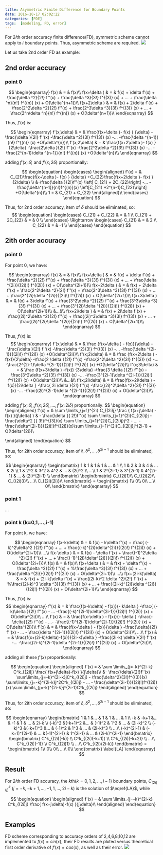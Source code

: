 ```yaml
---
title: Asymmetric Finite Difference for Boundary Points
date: 2016-10-17 02:02:22
categories: [PDE]
tags:  [modeling, FD, error]
---
```


For $2i$th order accuracy finite difference(FD), symmetric scheme cannot apply to $i$ boundary points. Thus, asymmetric scheme are required.
![](/finite-difference-asymmetric/img.jpg)


<!-- more -->
<!-- toc -->


Let us take 2nd order FD as example:
## 2nd order accuracy
### point 0

$$
\begin{eqnarray}
    f(x) & = & f(x)\\
    f(x+\delta ) & = & f(x) +  \delta  f'(x) +
                            \frac{\delta ^2}{2!}  f''(x)  +
                            \frac{\delta ^3}{3!}  f^{(3)} (x)  +
                            ... +
                            \frac{\delta ^n}{n!}  f^{(n)} (x)  +
                            O(\delta^{n+1})\\
    f(x+2\delta ) & = & f(x) +  2\delta  f'(x) +
                            \frac{2^2\delta ^2}{2!}  f''(x)  +
                            \frac{2^3\delta ^3}{3!}  f^{(3)} (x)  +
                            ... +
                            \frac{2^n\delta ^n}{n!}  f^{(n)} (x)  +
                            O(\delta^{n+1})\\
\end{eqnarray}
$$

Thus, $f'(x)$ is:

$$
\begin{eqnarray}
    f'(x;\delta) & = & \frac{f(x+\delta )- f(x) } {\delta}
                -\frac{\delta   }{2!}  f''(x)
                -\frac{\delta ^2}{3!}  f^{(3)} (x)
                -...
                -\frac{\delta ^{n-1}}{n!}  f^{(n)} (x)
                +O(\delta^{n})\\
    f'(x;2\delta) & = & \frac{f(x+2\delta )- f(x) } {2\delta}
                -\frac{2\delta   }{2!}  f''(x)
                -\frac{2^2\delta ^2}{3!}  f^{(3)} (x)
                -...
                -\frac{2^{n-1}\delta ^{n-1}}{n!}  f^{(n)} (x)
                +O(\delta^{n})\\
\end{eqnarray}
$$

adding $f'(x;\delta)$ and $f'(x;2\delta)$ proportionally:

$$
\begin{equation}
    \begin{cases}
    \begin{aligned}
        f'(x) = &    C_{21}\frac{f(x+\delta )- f(x) } {\delta}
                    +C_{22}\frac{f(x+2\delta )- f(x) } {2\delta} \\
                &-\frac{\delta  }{2!}f''(x) \left[ C_{21} + 2C_{22}\right]
                 -...
                 -\frac{\delta^{n-1}}{n!}f^{(n)}(x) \left[C_{21} +2^{n-1}C_{22}\right]
                 +O(\delta^{n})\\
        1 = & C_{21} + C_{22}
        \end{aligned}\\
    \end{cases}
\end{equation}
$$

Thus, for 2nd order accuracy, item of $\delta$ should be eliminated, so:
$$
\begin{equation}
\begin{cases}
    C_{21} + C_{22}  & = & 1 \\
    C_{21} + 2C_{22} & = & 0 \\
\end{cases}
\Rightarrow
\begin{cases}
    C_{21} & = & 2 \\
    C_{22} & = & -1 \\
\end{cases}
\end{equation}
$$

## 2ith order accuracy

### point 0
For point 0, we have:

$$
\begin{eqnarray}
    f(x) & = & f(x)\\
    f(x+\delta ) & = & f(x) +  \delta  f'(x) +
                            \frac{\delta ^2}{2!}  f''(x)  +
                            \frac{\delta ^3}{3!}  f^{(3)} (x)  +
                            ... +
                            \frac{\delta ^{2i}}{(2i)!}  f^{(2i)} (x)  +
                            O(\delta^{2i+1})\\
    f(x+2\delta ) & = & f(x) +  2\delta  f'(x) +
                            \frac{2^2\delta ^2}{2!}  f''(x)  +
                            \frac{2^3\delta ^3}{3!}  f^{(3)} (x)  +
                            ... +
                            \frac{2^{2i}\delta ^{2i}}{(2i)!}  f^{(2i)} (x)  +
                            O(\delta^{2i+1})\\
    f(x+3\delta ) & = & f(x) +  3\delta  f'(x) +
                            \frac{3^2\delta ^2}{2!}  f''(x)  +
                            \frac{3^3\delta ^3}{3!}  f^{(3)} (x)  +
                            ... +
                            \frac{3^{2i}\delta ^{2i}}{(2i)!}  f^{(2i)} (x)  +
                            O(\delta^{2i+1})\\
    &...&\\
    f(x+2i\delta ) & = & f(x) +  2i\delta  f'(x) +
                            \frac{(2i)^2\delta ^2}{2!}  f''(x)  +
                            \frac{(2i)^3\delta ^3}{3!}  f^{(3)} (x)  +
                            ... +
                            \frac{(2i)^{2i}\delta ^{2i}}{(2i)!}  f^{(2i)} (x)  +
                            O(\delta^{2i+1})\\
\end{eqnarray}
$$

Thus, $f'(x)$ is:
$$
\begin{eqnarray}
    f'(x;\delta) & = & \frac {f(x+\delta ) - f(x)}{\delta}
                            -\frac{\delta   }{2!}  f''(x)
                            -\frac{\delta ^2}{3!}  f^{(3)} (x)
                            -...
                            -\frac{\delta ^{2i-1}}{(2i)!}  f^{(2i)} (x)
                            +O(\delta^{2i})\\
    f'(x;2\delta) & = & \frac {f(x+2\delta ) - f(x)}{2\delta}
                            -\frac{2  \delta  }{2!}  f''(x)
                            -\frac{2^2\delta ^2}{3!}  f^{(3)} (x)
                            -...
                            -\frac{2^{2i-1}\delta ^{2i-1}}{(2i)!}  f^{(2i)} (x)
                            +O(\delta^{2i})\\
    f'(x;3\delta) & = & \frac {f(x+3\delta ) -f(x)} {3\delta}
                            -\frac{3  \delta   }{2!}  f''(x)
                            -\frac{3^2\delta ^2}{3!}  f^{(3)} (x)
                            -...
                            -\frac{3^{2i-1}\delta ^{2i-1}}{(2i)!}  f^{(2i)} (x)
                            +O(\delta^{2i})\\
    &...&\\
    f'(x;2i\delta) & = & \frac{f(x+2i\delta ) - f(x)}{2i\delta  }
                            -\frac{ 2i \delta     }{2!}  f''(x)
                            -\frac{(2i)^2\delta ^2}{3!}  f^{(3)} (x)
                            -...
                            -\frac{(2i)^{2i-1}\delta ^{2i-1}}{(2i)!}  f^{(2i)} (x)
                            + O(\delta^{2i})\\
\end{eqnarray}
$$


adding $f'(x;\delta), f'(x;2\delta),...,f'(x;2i\delta)$ proportionally:
$$
\begin{equation}
\begin{aligned}
    f'(x) = & \sum \limits_{j=1}^{2i} C_{(2i)j} \frac { f(x+j\delta) -f(x) }{j\delta} \\
            & -  \frac{\delta       }{ 2!}f''(x) \sum \limits_{j=1}^{2i}C_{(2i)j}j
              -  \frac{\delta^2     }{ 3!}f^{(3)}(x) \sum \limits_{j=1}^{2i}C_{(2i)j}j^2
              - ...
              -  \frac{\delta^{2i-1}}{(2i)!}f^{(2i)}(x)\sum \limits_{j=1}^{2i}C_{(2i)j}j^{2i-1}
              + O(\delta^{2i})\\

\end{aligned}
\end{equation}
$$

Thus, for 2ith order accuracy, item of $\delta,\delta^2,...,\delta^{2i-1}$ should be eliminated, so:

$$
% \begin{eqnarray}
% \begin{cases}
%     \sum \limits_{j=1}^{2i} C_{(2i)j}    = 1 \\
%     \sum \limits_{j=1}^{2i} C_{(2i)j}j   = 0 \\
%     \sum \limits_{j=1}^{2i} C_{(2i)j}j^2 = 0 \\
%     ...\\
%     \sum \limits_{j=1}^{2i} C_{(2i)j}j^{2i-1} = 0 \\
% \end{cases}
% \end{eqnarray}
$$
<!-- or in matrix form: -->

$$
\begin{eqnarray}
    \begin{bmatrix}
        1 & 1        & 1        & 1        & ... & 1           \\
        1 & 2        & 3        & 4        & ... & 2i          \\
        1 & 2^2      & 3^2      & 4^2      & ... & (2i)^2      \\
        ...\\
        1 & 2^{2i-1} & 3^{2i-1} & 4^{2i-1} & ... & (2i)^{2i-1} \\
    \end{bmatrix}
    \begin{bmatrix}
        C_{(2i)1}\\
        C_{(2i)2}\\
        C_{(2i)3}\\
        ...\\
        C_{(2i)(2i)}\\
    \end{bmatrix}
    =
    \begin{bmatrix}
    1\\
    0\\
    0\\
    ...\\
    0\\
    \end{bmatrix}
\end{eqnarray}
$$

$$
%\begin{eqnarray}
%    \begin{bmatrix}
%        1 & 1        & 1        & 1        & ... & 1           \\
%        1 & 2        & 3        & 4        & ... & N          \\
%        1 & 2^2      & 3^2      & 4^2      & ... & N^2      \\
%        ...\\
%        1 & 2^{N-1} & 3^{N-1} & 4^{N-1} & ... & N^{N-1} \\
%    \end{bmatrix}
%    \begin{bmatrix}
%        C_{N1}\\
%        C_{N2}\\
%        C_{N3}\\
%        ...\\
%        C_{NN}\\
%    \end{bmatrix}
%    =
%    \begin{bmatrix}
%    1\\
%    0\\
%    0\\
%    ...\\
%    0\\
%    \end{bmatrix}
%\end{eqnarray}
$$

### point 1
...
### point k (k=0,1,...,i-1)
For point k, we have:

$$
\begin{eqnarray}
    f(x-k\delta) & = & f(x) - k\delta f'(x) +
                        \frac{ (-k)^2\delta^2 }{2!} f''(x) +
                        ... +
                        \frac{(-k)^{2i}\delta^{2i}}{(2i)!}  f^{(2i)} (x)  +
                        O(\delta^{2i+1})\\
    ...\\
    f(x-\delta ) & = & f(x) -  \delta  f'(x) +
                        \frac{(-1)^2\delta ^2}{2!}  f''(x)  +
                        ... +
                        \frac{(-1)^{2i}\delta^{2i}}{(2i)!}  f^{(2i)} (x)  +
                        O(\delta^{2i+1})\\
    f(x) & = & f(x)\\
    f(x+\delta ) & = & f(x) +  \delta  f'(x) +
                            \frac{\delta ^2}{2!}  f''(x)  +
                            %\frac{\delta ^3}{3!}  f^{(3)} (x)  +
                            ... +
                            \frac{\delta ^{2i}}{(2i)!}  f^{(2i)} (x)  +
                            O(\delta^{2i+1})\\
    ...\\
    f(x+(2i-k)\delta) & = & f(x) +  (2i-k)\delta  f'(x) +
                            \frac{(2i-k)^2 \delta ^2}{2!}  f''(x)  +
                            %\frac{(2i-k)^3 \delta ^3}{3!}  f^{(3)} (x)  +
                            ... +
                            \frac{(2i-k)^{2i}\delta ^{2i}}{(2i)!}  f^{(2i)} (x)  +
                            O(\delta^{2i+1})\\
\end{eqnarray}
$$

Thus, $f'(x)$ is:
$$
\begin{eqnarray}
    f'(x) & = & \frac{f(x-k\delta) - f(x)}{- k\delta }
                        -\frac{ (-k)\delta }{2!} f''(x) -
                        ...
                        -\frac{(-k)^{2i-1}\delta^{2i-1}}{(2i)!}  f^{(2i)} (x)  +
                        O(\delta^{2i})\\
    ...\\
    f'(x) & = & \frac{f(x-\delta ) - f(x)}{-  \delta  }
                        -\frac{-\delta}{2!}  f''(x)  -
                        ...-
                        -\frac{(-1)^{2i-1}\delta^{2i-1}}{(2i)!}  f^{(2i)} (x)  +
                        O(\delta^{2i})\\
    f'(x) & = & \frac{f(x+\delta ) - f(x)}{\delta  }
                            -\frac{\delta}{2!}  f''(x)
                            - ...
                            - \frac{\delta ^{2i-1}}{(2i)!}  f^{(2i)} (x)  +
                            O(\delta^{2i})\\
    ...\\
    f'(x) & = & \frac{f(x+(2i-k)\delta)-f(x)}{(2i-k)\delta  }
                            -\frac{(2i-k) \delta }{2!}  f''(x)
                            -...
                            -\frac{(2i-k)^{2i-1}\delta ^{2i-1}}{(2i)!}  f^{(2i)} (x)  +
                            O(\delta^{2i})\\
\end{eqnarray}
$$

adding all these $f'(x)$ proportionally:

$$
\begin{equation}
    \begin{aligned}
        f'(x) = & \sum \limits_{j=-k}^{2i-k} C^k_{(2i)j} \frac{ f(x+j\delta)-f(x) }{j\delta}\\
                &-   \frac{\delta}{2!}f''(x) \sum\limits_{j=-k}^{2i-k}jC^k_{(2i)j}
                 -   \frac{\delta^2}{3!}f^{(3)}(x) \sum\limits_{j=-k}^{2i-k}j^2C^k_{(2i)j}
                 -   ...
                 -   \frac{\delta^{2i-1}}{(2i)!}f^{(2i)}(x) \sum \limits_{j=-k}^{2i-k}j^{2i-1}C^k_{(2i)j}
    \end{aligned}
\end{equation}
$$

Thus, for 2ith order accuracy, item of $\delta,\delta^2,...,\delta^{2i-1}$ should be eliminated, so:

$$
\begin{eqnarray}
    \begin{bmatrix}
        1      & 1       &... &   1    &  1  & ... & 1                \\
        -k     & -k+1    &... &  -1    &  1  & ... & 2i-k             \\
        (-k)^2 &(-k+1)^2 &... & (-1)^2 & 1^2 & ... & (2i-k)^2         \\
        (-k)^3 &(-k+1)^3 &... & (-1)^2 & 1^3 & ... & (2i-k)^3         \\
        ...\\
        (-k)^{2i-1} & (-k+1)^{2i-1} & ... &(-1)^{2i-1} & 1^{2i-1} & ... & (2i-k)^{2i-1}
    \end{bmatrix}
    \begin{bmatrix}
    C^k_{(2i)(-k)}   \\
    C^k_{(2i)(-k+1)} \\
    C^k_{(2i)(-k+2)} \\
    ...\\
    C^k_{(2i)(-1)}   \\
    C^k_{(2i)1}      \\
    ...\\
    C^k_{(2i)(2i-k)}
    \end{bmatrix}
    =
    \begin{bmatrix}
    1\\
    0\\
    0\\
    ...\\
    0\\
    \end{bmatrix}
    \label{LA}
\end{eqnarray}
$$

## Result
For $2i$th order FD accuracy, the $k$th$(k=0,1,2,...,i-1)$ boundary points, $C^k_{(2i)(j)}$ $(j=-k,-k+1,...,-1,1,...,2i-k)$ is the solution of $\eqref{LA}$, while

$$
\begin{equation}
    \begin{aligned}
        f'(x) = & \sum \limits_{j=-k}^{2i-k} C^k_{(2i)j} \frac{ f(x+j\delta)-f(x) }{j\delta}\\
    \end{aligned}
\end{equation}
$$

## Examples
FD scheme corresponding to accuracy orders of 2,4,6,8,10,12 are implemented to $f(x) = sin(x)$, their FD results are ploted versus theoretical first order derivative of $f'(x) = cos(x)$, as well as their error.
![](/finite-difference-asymmetric/fd1_asym.jpg)
